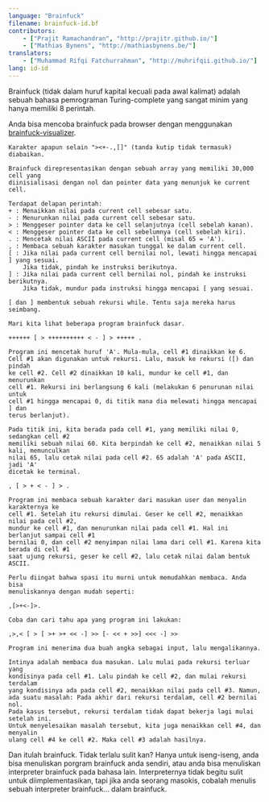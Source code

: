 ```yaml
---
language: "Brainfuck"
filename: brainfuck-id.bf
contributors:
    - ["Prajit Ramachandran", "http://prajitr.github.io/"]
    - ["Mathias Bynens", "http://mathiasbynens.be/"]
translators:
    - ["Muhammad Rifqi Fatchurrahman", "http://muhrifqii.github.io/"]
lang: id-id
---
```


Brainfuck (tidak dalam huruf kapital kecuali pada awal kalimat) adalah sebuah
bahasa pemrograman Turing-complete yang sangat minim yang hanya memiliki 8 perintah.

Anda bisa mencoba brainfuck pada browser dengan menggunakan [brainfuck-visualizer](http://fatiherikli.github.io/brainfuck-visualizer/).

```bf
Karakter apapun selain "><+-.,[]" (tanda kutip tidak termasuk) diabaikan.

Brainfuck direpresentasikan dengan sebuah array yang memiliki 30,000 cell yang
diinisialisasi dengan nol dan pointer data yang menunjuk ke current cell.

Terdapat delapan perintah:
+ : Menaikkan nilai pada current cell sebesar satu.
- : Menurunkan nilai pada current cell sebesar satu.
> : Menggeser pointer data ke cell selanjutnya (cell sebelah kanan).
< : Menggeser pointer data ke cell sebelumnya (cell sebelah kiri).
. : Mencetak nilai ASCII pada current cell (misal 65 = 'A').
, : Membaca sebuah karakter masukan tunggal ke dalam current cell.
[ : Jika nilai pada current cell bernilai nol, lewati hingga mencapai ] yang sesuai.
    Jika tidak, pindah ke instruksi berikutnya.
] : Jika nilai pada current cell bernilai nol, pindah ke instruksi berikutnya.
    Jika tidak, mundur pada instruksi hingga mencapai [ yang sesuai.

[ dan ] membentuk sebuah rekursi while. Tentu saja mereka harus seimbang.

Mari kita lihat beberapa program brainfuck dasar.

++++++ [ > ++++++++++ < - ] > +++++ .

Program ini mencetak huruf 'A'. Mula-mula, cell #1 dinaikkan ke 6.
Cell #1 akan digunakan untuk rekursi. Lalu, masuk ke rekursi ([) dan pindah
ke cell #2. Cell #2 dinaikkan 10 kali, mundur ke cell #1, dan menurunkan
cell #1. Rekursi ini berlangsung 6 kali (melakukan 6 penurunan nilai untuk
cell #1 hingga mencapai 0, di titik mana dia melewati hingga mencapai ] dan
terus berlanjut).

Pada titik ini, kita berada pada cell #1, yang memiliki nilai 0, sedangkan cell #2
memiliki sebuah nilai 60. Kita berpindah ke cell #2, menaikkan nilai 5 kali, memunculkan
nilai 65, lalu cetak nilai pada cell #2. 65 adalah 'A' pada ASCII, jadi 'A'
dicetak ke terminal.

, [ > + < - ] > .

Program ini membaca sebuah karakter dari masukan user dan menyalin karakternya ke
cell #1. Setelah itu rekursi dimulai. Geser ke cell #2, menaikkan nilai pada cell #2,
mundur ke cell #1, dan menurunkan nilai pada cell #1. Hal ini berlanjut sampai cell #1
bernilai 0, dan cell #2 menyimpan nilai lama dari cell #1. Karena kita berada di cell #1
saat ujung rekursi, geser ke cell #2, lalu cetak nilai dalam bentuk ASCII.

Perlu diingat bahwa spasi itu murni untuk memudahkan membaca. Anda bisa
menuliskannya dengan mudah seperti:

,[>+<-]>.

Coba dan cari tahu apa yang program ini lakukan:

,>,< [ > [ >+ >+ << -] >> [- << + >>] <<< -] >>

Program ini menerima dua buah angka sebagai input, lalu mengalikannya.

Intinya adalah membaca dua masukan. Lalu mulai pada rekursi terluar yang
kondisinya pada cell #1. Lalu pindah ke cell #2, dan mulai rekursi terdalam
yang kondisinya ada pada cell #2, menaikkan nilai pada cell #3. Namun,
ada suatu masalah: Pada akhir dari rekursi terdalam, cell #2 bernilai nol.
Pada kasus tersebut, rekursi terdalam tidak dapat bekerja lagi mulai setelah ini.
Untuk menyelesaikan masalah tersebut, kita juga menaikkan cell #4, dan menyalin
ulang cell #4 ke cell #2. Maka cell #3 adalah hasilnya.
```

Dan itulah brainfuck. Tidak terlalu sulit kan? Hanya untuk iseng-iseng, anda
bisa menuliskan porgram brainfuck anda sendiri, atau anda bisa menuliskan interpreter
brainfuck pada bahasa lain. Interpreternya tidak begitu sulit untuk diimplementasikan,
tapi jika anda seorang masokis, cobalah menulis sebuah interpreter brainfuck... dalam
brainfuck.
